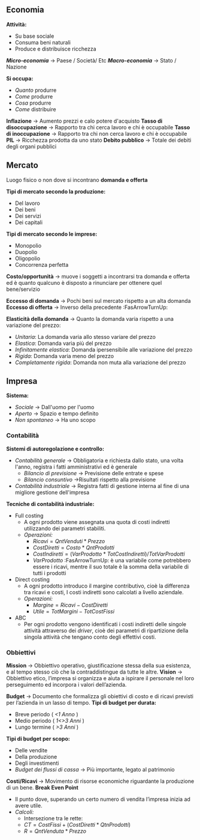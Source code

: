 ## Economia
**Attività:**
- Su base sociale
- Consuma beni naturali
- Produce e distribuisce ricchezza

***Micro-economia*** -> Paese / Società/ Etc
***Macro-economia*** -> Stato / Nazione

**Si occupa:**
- *Quanto* produrre
- *Come* produrre
- *Cosa* produrre
- *Come* distribuire

**Inflazione** -> Aumento prezzi e calo potere d'acquisto
**Tasso di disoccupazione** -> Rapporto tra chi cerca lavoro e chi è occupabile
**Tasso di inoccupazione** -> Rapporto tra chi non cerca lavoro e chi è occupabile
**PIL** -> Ricchezza prodotta da uno stato
**Debito pubblico** -> Totale dei debiti degli organi pubblici
## Mercato
Luogo fisico o non dove si incontrano **domanda e offerta**

**Tipi di mercato secondo la produzione:**
- Del lavoro
- Dei beni
- Dei servizi
- Dei capitali

**Tipi di mercato secondo le imprese:**
- Monopolio
- Duopolio
- Oligopolio
- Concorrenza perfetta

**Costo/opportunità** -> muove i soggetti a incontrarsi tra domanda e offerta ed è quanto qualcuno è disposto a rinunciare per ottenere quel bene/servizio

**Eccesso di domanda** -> Pochi beni sul mercato rispetto a un alta domanda
**Eccesso di offerta** -> Inverso della precedente :FasArrowTurnUp:

**Elasticità della domanda** -> Quanto la domanda varia rispetto a una variazione del prezzo:
- *Unitaria*: La domanda varia allo stesso variare del prezzo
- *Elastica*: Domanda varia più del prezzo
- *Infinitamente elastica*: Domanda ipersensibile alle variazione del prezzo
- *Rigida*: Domanda varia meno del prezzo
- *Completamente rigida*: Domanda non muta alla variazione del prezzo

## Impresa
**Sistema:**
- *Sociale* -> Dall'uomo per l'uomo
- *Aperto* -> Spazio e tempo definito
- *Non spontaneo* -> Ha uno scopo

### Contabilità

**Sistemi di autoregolazione e controllo:**
- *Contabilità generale* -> Obbligatoria e richiesta dallo stato, una volta l'anno, registra i fatti amministrativi ed è generale
	- *Bilancio di previsione* -> Previsione delle entrate e spese
	- *Bilancio consuntivo* ->Risultati rispetto alla previsione
- *Contabilità industriale* -> Registra fatti di gestione interna al fine di una migliore gestione dell'impresa

**Tecniche di contabilità industriale:**
- Full costing
	- A ogni prodotto viene assegnata una quota di costi indiretti utilizzando dei parametri stabiliti.
	- *Operazioni:*
		- $Ricavi = QntVenduti * Prezzo$
		- $CostDiretti = Costo * QntProdotti$
		- $CostIndiretti = (VarProdotto * TotCostIndiretti)/TotVarProdotti$
		- $VarProdotto$ :FasArrowTurnUp: è una variabile come potrebbero essere i ricavi, mentre il suo totale è la somma della variabile di tutti i prodotti
- Direct costing
	-  A ogni prodotto introduco il margine contributivo, cioè la differenza tra ricavi e costi, I costi indiretti sono calcolati a livello aziendale.
	- *Operazioni:*
		- $Margine = Ricavi- CostDiretti$
		- $Utile = TotMargini - TotCostFissi$
- ABC
	- Per ogni prodotto vengono identificati i costi indiretti delle singole attività attraverso dei *driver*, cioè dei parametri di ripartizione della singola attività che tengano conto degli effettivi costi.

### Obbiettivi
**Mission** -> Obbiettivo operativo, giustificazione stessa della sua esistenza, e al tempo stesso ciò che la contraddistingue da tutte le altre.
**Vision** -> Obbiettivo etico, l’impresa si organizza e aiuta a ispirare il personale nel loro perseguimento ed incorpora i valori dell’azienda.

**Budget** -> Documento che formalizza gli obiettivi di costo e di ricavi previsti per l’azienda in un lasso di tempo.
**Tipi di budget per durata:**
- Breve periodo ( *<1 Anno* )
- Medio periodo ( *1<>3 Anni* )
- Lungo termine ( *>3 Anni* )

**Tipi di budget per scopo:**
- Delle vendite
- Della produzione
- Degli investimenti
- *Budget dei flussi di cassa* -> Più importante, legato al patrimonio

**Costi/Ricavi** -> Movimento di risorse economiche riguardante la produzione di un bene.
**Break Even Point** 
- Il punto dove, superando un certo numero di vendita l’impresa inizia ad avere utile.
- *Calcoli:*
	- Intersezione tra le rette:
	- $CT = CostFissi + (CostDiretti * QtnProdotti)$
	- $R=QntVenduta * Prezzo$

